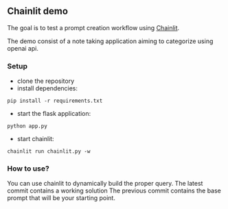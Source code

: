 ## Chainlit demo

The goal is to test a prompt creation workflow using [Chainlit](https://github.com/Chainlit/chainlit).

The demo consist of a note taking application aiming to categorize using openai api.

### Setup

- clone the repository
- install dependencies:

```shell
pip install -r requirements.txt
```

- start the flask application:

```shell
python app.py
```

- start chainlit:

```shell
chainlit run chainlit.py -w
```

### How to use?

You can use chainlit to dynamically build the proper query.
The latest commit contains a working solution
The previous commit contains the base prompt that will be your starting point.
